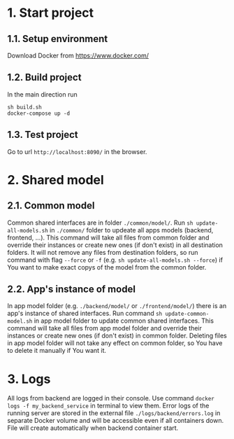 # 1. Start project

## 1.1. Setup environment
Download Docker from https://www.docker.com/

## 1.2. Build project
In the main direction run
```
sh build.sh
docker-compose up -d
```

## 1.3. Test project
Go to url `http://localhost:8090/` in the browser.

# 2. Shared model
## 2.1. Common model
Common shared interfaces are in folder `./common/model/`. Run `sh update-all-models.sh` in `./common/` folder to updeate all apps models (backend, frontend, ...). This command will take all files from common folder and override their instances or create new ones (if don't exist) in all destination folders. It will not remove any files from destination folders, so run command with flag `--force` or `-f` (e.g. `sh update-all-models.sh --force`) if You want to make exact copys of the model from the common folder.

## 2.2. App's instance of model
In app model folder (e.g. `./backend/model/` or `./frontend/model/`) there is an app's instance of shared interfaces. Run command `sh update-common-model.sh` in app model folder to update common shared interfaces. This command will take all files from app model folder and override their instances or create new ones (if don't exist) in common folder. Deleting files in app model folder will not take any effect on common folder, so You have to delete it manually if You want it.

# 3. Logs
All logs from backend are logged in their console. Use command `docker logs -f my_backend_service` in terminal to view them.
Error logs of the running server are stored in the external file `./logs/backend/errors.log` in separate Docker volume and will be accessible even if all containers down. File will create automatically when backend container start.